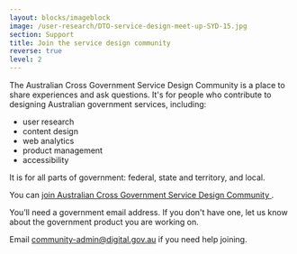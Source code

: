 ```yaml
---
layout: blocks/imageblock
image: /user-research/DTO-service-design-meet-up-SYD-15.jpg
section: Support
title: Join the service design community
reverse: true
level: 2
---
```

The Australian Cross Government Service Design Community is a place to share experiences and ask questions. It's for people who contribute to designing Australian government services, including:
* user research
* content design
* web analytics
* product management
* accessibility

It is for all parts of government: federal, state and territory, and local.

You can [join Australian Cross Government Service Design Community ](https://docs.google.com/a/digital.gov.au/forms/d/e/1FAIpQLSew8K2LIZNFI8k1r9a3p6gQuIkuJ8b-7Yl99HI0W_gTZRgjkg/viewform?c=0&w=1).

You’ll need a government email address. If you don't have one, let us know about the government product you are working on.

Email [community-admin@digital.gov.au](mailto:community-admin@digital.gov.au) if you need help joining.
